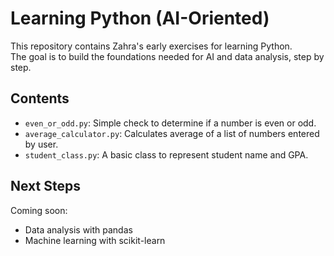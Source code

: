 # Learning Python (AI-Oriented)

This repository contains Zahra's early exercises for learning Python.  
The goal is to build the foundations needed for AI and data analysis, step by step.

## Contents

- `even_or_odd.py`: Simple check to determine if a number is even or odd.
- `average_calculator.py`: Calculates average of a list of numbers entered by user.
- `student_class.py`: A basic class to represent student name and GPA.

## Next Steps

Coming soon:
- Data analysis with pandas
- Machine learning with scikit-learn
